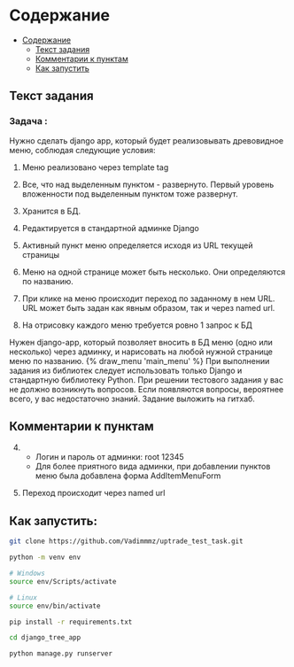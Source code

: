 <a name="navigation"></a> 
# Содержание

<!-- TOC -->

- [Содержание](#navigation)
    - [Текст задания](#task-text)
    - [Комментарии к пунктам](#comments)
    - [Как запустить](#install)

<!-- /TOC -->

<a name="task-text"></a> 
## Текст задания
### Задача :
Нужно сделать django app, который будет реализовывать древовидное меню, соблюдая следующие условия:

1) Меню реализовано через template tag

2) Все, что над выделенным пунктом - развернуто. Первый уровень вложенности под выделенным пунктом тоже развернут.

3) Хранится в БД.

4) Редактируется в стандартной админке Django

5) Активный пункт меню определяется исходя из URL текущей страницы

6) Меню на одной странице может быть несколько. Они определяются по названию.

7) При клике на меню происходит переход по заданному в нем URL. URL может быть задан как явным образом, так и через named url.
8) На отрисовку каждого меню требуется ровно 1 запрос к БД

 Нужен django-app, который позволяет вносить в БД меню (одно или несколько) через админку, и нарисовать на любой нужной странице меню по названию.
 {% draw_menu 'main_menu' %}
 При выполнении задания из библиотек следует использовать только Django и стандартную библиотеку Python.
При решении тестового задания у вас не должно возникнуть вопросов. Если появляются вопросы, вероятнее всего, у вас недостаточно знаний.
Задание выложить на гитхаб.

<a name="comments"></a> 
## Комментарии к пунктам
4) - Логин и пароль от админки: root 12345
   - Для более приятного вида админки, при добавлении пунктов меню была добавлена форма AddItemMenuForm


7) Переход происходит через named url

<a name="install"></a> 
## Как запустить:

```bash
git clone https://github.com/Vadimmmz/uptrade_test_task.git

python -m venv env

# Windows
source env/Scripts/activate

# Linux
source env/bin/activate

pip install -r requirements.txt

cd django_tree_app

python manage.py runserver

```

